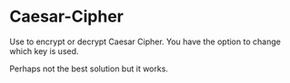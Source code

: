 # Caesar-Cipher
Use to encrypt or decrypt Caesar Cipher. You have the option to change which key is used.

Perhaps not the best solution but it works.

